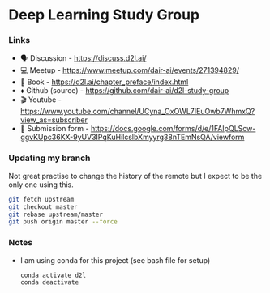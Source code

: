 # Deep Learning Study Group

### Links

 - 🗣 Discussion - https://discuss.d2l.ai/
 - 💻 Meetup - https://www.meetup.com/dair-ai/events/271394829/
 - 📕 Book - https://d2l.ai/chapter_preface/index.html
 - ♦️ Github (source) - https://github.com/dair-ai/d2l-study-group
 - 🎬 Youtube - https://www.youtube.com/channel/UCyna_OxOWL7IEuOwb7WhmxQ?view_as=subscriber
 - 📜 Submission form - https://docs.google.com/forms/d/e/1FAIpQLScw-ggvKUpc36KX-9yUV3IPqKuHilcslbXmyyrg38nTEmNsQA/viewform

### Updating my branch

Not great practise to change the history of the remote but I expect to be the only one using this.

```bash
git fetch upstream
git checkout master
git rebase upstream/master
git push origin master --force
```


### Notes

 - I am using conda for this project (see bash file for setup)
    ```bash
    conda activate d2l
    conda deactivate
    ```